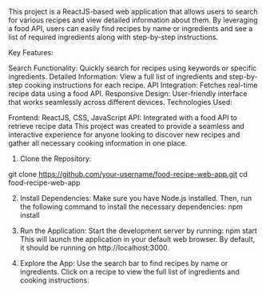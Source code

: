
This project is a ReactJS-based web application that allows users to search for various recipes and view detailed information about them. By leveraging a food API, users can easily find recipes by name or ingredients and see a list of required ingredients along with step-by-step instructions.

Key Features:

Search Functionality: Quickly search for recipes using keywords or specific ingredients.
Detailed Information: View a full list of ingredients and step-by-step cooking instructions for each recipe.
API Integration: Fetches real-time recipe data using a food API.
Responsive Design: User-friendly interface that works seamlessly across different devices.
Technologies Used:

Frontend: ReactJS, CSS, JavaScript
API: Integrated with a food API to retrieve recipe data
This project was created to provide a seamless and interactive experience for anyone looking to discover new recipes and gather all necessary cooking information in one place.





1. Clone the Repository:


git clone https://github.com/your-username/food-recipe-web-app.git
cd food-recipe-web-app


2. Install Dependencies: Make sure you have Node.js installed. Then, run the following command to install the necessary dependencies:
npm install


3. Run the Application: Start the development server by running:
npm start
This will launch the application in your default web browser. By default, it should be running on http://localhost:3000.


5. Explore the App:
Use the search bar to find recipes by name or ingredients.
Click on a recipe to view the full list of ingredients and cooking instructions.

